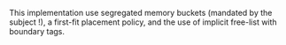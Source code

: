 This implementation use segregated memory buckets (mandated by the subject !), a first-fit placement policy, and the use of implicit free-list with boundary tags.
